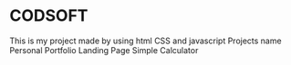 # CODSOFT
This is my project made by using html CSS and javascript
Projects name
Personal Portfolio
Landing Page
Simple Calculator
